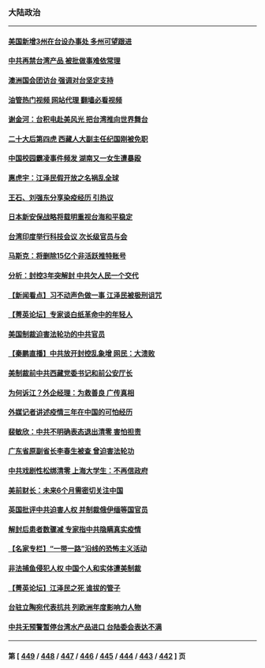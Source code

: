 ### 大陆政治
---
#### [美国新增3州在台设办事处 多州可望跟进](../../pages/ncid277/n13882272.md?12110045) 
#### [中共再禁台湾产品 被批做事难依常理](../../pages/ncid277/n13882199.md?12110045) 
#### [澳洲国会团访台 强调对台坚定支持](../../pages/ncid277/n13882259.md?12110045) 
#### [油管热门视频 网站代理 翻墙必看视频](http://138.2.39.72:81/youtube.html?epic-marker?12110045)
#### [谢金河：台积电赴美风光 把台湾推向世界舞台](../../pages/ncid277/n13882068.md?12110045) 
#### [二十大后第四虎 西藏人大副主任纪国刚被免职](../../pages/ncid277/n13882174.md?12110045) 
#### [中国校园霸凌事件频发 湖南又一女生遭暴殴](../../pages/ncid277/n13882168.md?12110045) 
#### [惠虎宇：江泽民假开放之名祸乱全球](../../pages/ncid277/n13882119.md?12110045) 
#### [王石、刘强东分享染疫经历 引热议](../../pages/ncid277/n13882120.md?12110045) 
#### [日本新安保战略将载明重视台海和平稳定](../../pages/ncid277/n13882057.md?12110045) 
#### [台湾印度举行科技会议 次长级官员与会](../../pages/ncid277/n13881945.md?12110045) 
#### [马斯克：将删除15亿个非活跃推特账号](../../pages/ncid277/n13882046.md?12110045) 
#### [分析：封控3年突解封 中共欠人民一个交代](../../pages/ncid277/n13881967.md?12110045) 
#### [【新闻看点】习不动声色做一事 江泽民被极刑诅咒](../../pages/ncid277/n13881826.md?12110045) 
#### [【菁英论坛】专家谈白纸革命中的年轻人](../../pages/ncid277/n13881823.md?12110045) 
#### [美国制裁迫害法轮功的中共官员](../../pages/ncid277/n13881833.md?12110045) 
#### [【秦鹏直播】中共放开封控乱象增 网民：大溃败](../../pages/ncid277/n13881911.md?12110045) 
#### [美制裁前中共西藏党委书记和前公安厅长](../../pages/ncid277/n13881924.md?12110045) 
#### [为何诉江？外企经理：为救善良 广传真相](../../pages/ncid277/n13877630.md?12110045) 
#### [外媒记者讲述疫情三年在中国的可怕经历](../../pages/ncid277/n13881853.md?12110045) 
#### [裴敏欣：中共不明确表态退出清零 害怕担责](../../pages/ncid277/n13881827.md?12110045) 
#### [广东省原副省长李春生被查 曾迫害法轮功](../../pages/ncid277/n13881824.md?12110045) 
#### [中共戏剧性松绑清零 上海大学生：不再信政府](../../pages/ncid277/n13880836.md?12110045) 
#### [美前财长：未来6个月需密切关注中国](../../pages/ncid277/n13881798.md?12110045) 
#### [英国批评中共迫害人权 并制裁俄伊缅等国官员](../../pages/ncid277/n13881775.md?12110045) 
#### [解封后患者数骤减 专家指中共隐瞒真实疫情](../../pages/ncid277/n13881768.md?12110045) 
#### [【名家专栏】“一带一路”沿线的恐怖主义活动](../../pages/ncid277/n13881670.md?12110045) 
#### [非法捕鱼侵犯人权 中国个人和实体遭美制裁](../../pages/ncid277/n13881750.md?12110045) 
#### [【菁英论坛】江泽民之死 谁拔的管子](../../pages/ncid277/n13881706.md?12110045) 
#### [台驻立陶宛代表抗共 列欧洲年度影响力人物](../../pages/ncid277/n13881585.md?12110045) 
#### [中共无预警暂停台湾水产品进口 台陆委会表达不满](../../pages/ncid277/n13881592.md?12110045) 

---
#### 第 [ [449](./449.md?12110045) / [448](./448.md?12110045) / [447](./447.md?12110045) / [446](./446.md?12110045) / [445](./445.md?12110045) / [444](./444.md?12110045) / [443](./443.md?12110045) / [442](./442.md?12110045) ] 页
